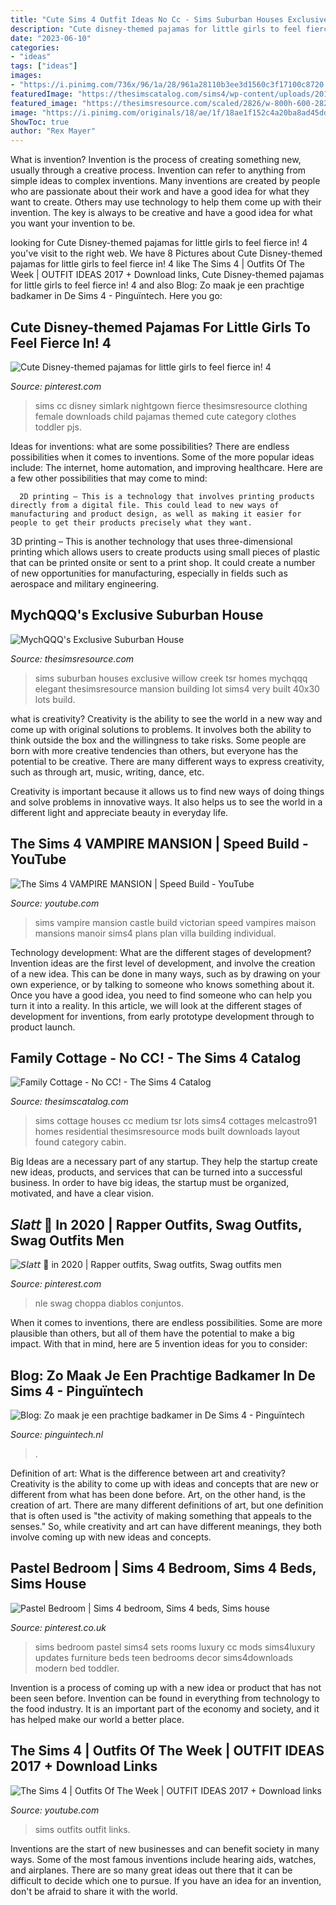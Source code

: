 ```yaml
---
title: "Cute Sims 4 Outfit Ideas No Cc - Sims Suburban Houses Exclusive Willow Creek Tsr Homes Mychqqq Elegant Thesimsresource Mansion Building Lot Sims4 Very Built 40x30 Lots Build"
description: "Cute disney-themed pajamas for little girls to feel fierce in! 4"
date: "2023-06-10"
categories:
- "ideas"
tags: ["ideas"]
images:
- "https://i.pinimg.com/736x/96/1a/28/961a28110b3ee3d1560c3f17100c8720.jpg"
featuredImage: "https://thesimscatalog.com/sims4/wp-content/uploads/2017/10/SC4-120256_MAIN.jpg"
featured_image: "https://thesimsresource.com/scaled/2826/w-800h-600-2826895.jpg"
image: "https://i.pinimg.com/originals/18/ae/1f/18ae1f152c4a20ba8ad45dd54683d5a7.png"
ShowToc: true
author: "Rex Mayer"
---
```



What is invention?
Invention is the process of creating something new, usually through a creative process. Invention can refer to anything from simple ideas to complex inventions. Many inventions are created by people who are passionate about their work and have a good idea for what they want to create. Others may use technology to help them come up with their invention. The key is always to be creative and have a good idea for what you want your invention to be.

	

		
looking for Cute Disney-themed pajamas for little girls to feel fierce in! 4 you've visit to the right web. We have 8 Pictures about Cute Disney-themed pajamas for little girls to feel fierce in! 4 like The Sims 4 | Outfits Of The Week | OUTFIT IDEAS 2017 + Download links, Cute Disney-themed pajamas for little girls to feel fierce in! 4 and also Blog: Zo maak je een prachtige badkamer in De Sims 4 - Pinguïntech. Here you go:
		
    
## Cute Disney-themed Pajamas For Little Girls To Feel Fierce In! 4

<img loading=lazy src="https://i.pinimg.com/736x/96/1a/28/961a28110b3ee3d1560c3f17100c8720.jpg" onerror="this.onerror=null;this.src='https://tse4.mm.bing.net/th?id=OIP.m5N8OC52QmZTRKpXo_vpYAHaFj&amp;pid=15.1';" alt="Cute Disney-themed pajamas for little girls to feel fierce in! 4">

_Source: pinterest.com_

>sims cc disney simlark nightgown fierce thesimsresource clothing female downloads child pajamas themed cute category clothes toddler pjs. 

	

Ideas for inventions: what are some possibilities?
There are endless possibilities when it comes to inventions. Some of the more popular ideas include:
The internet, home automation, and improving healthcare. Here are a few other possibilities that may come to mind: 

      2D printing – This is a technology that involves printing products directly from a digital file. This could lead to new ways of manufacturing and product design, as well as making it easier for people to get their products precisely what they want.
3D printing – This is another technology that uses three-dimensional printing which allows users to create products using small pieces of plastic that can be printed onsite or sent to a print shop. It could create a number of new opportunities for manufacturing, especially in fields such as aerospace and military engineering.

    
## MychQQQ&#039;s Exclusive Suburban House

<img loading=lazy src="https://thesimsresource.com/scaled/2826/w-800h-600-2826895.jpg" onerror="this.onerror=null;this.src='https://tse3.mm.bing.net/th?id=OIP.ti0qrgQqUXTo02GeRvweVQHaFj&amp;pid=15.1';" alt="MychQQQ&#039;s Exclusive Suburban House">

_Source: thesimsresource.com_

>sims suburban houses exclusive willow creek tsr homes mychqqq elegant thesimsresource mansion building lot sims4 very built 40x30 lots build. 

	

what is creativity?
Creativity is the ability to see the world in a new way and come up with original solutions to problems. It involves both the ability to think outside the box and the willingness to take risks.
Some people are born with more creative tendencies than others, but everyone has the potential to be creative. There are many different ways to express creativity, such as through art, music, writing, dance, etc.

Creativity is important because it allows us to find new ways of doing things and solve problems in innovative ways. It also helps us to see the world in a different light and appreciate beauty in everyday life.

    
## The Sims 4 VAMPIRE MANSION | Speed Build - YouTube

<img loading=lazy src="https://i.ytimg.com/vi/NVprfRBxVPU/maxresdefault.jpg" onerror="this.onerror=null;this.src='https://tse2.mm.bing.net/th?id=OIP.vaZeJO5GuLqFEzyBzmEHNgHaEK&amp;pid=15.1';" alt="The Sims 4 VAMPIRE MANSION | Speed Build - YouTube">

_Source: youtube.com_

>sims vampire mansion castle build victorian speed vampires maison mansions manoir sims4 plans plan villa building individual. 

	

Technology development: What are the different stages of development?
Invention ideas are the first level of development, and involve the creation of a new idea. This can be done in many ways, such as by drawing on your own experience, or by talking to someone who knows something about it. Once you have a good idea, you need to find someone who can help you turn it into a reality. In this article, we will look at the different stages of development for inventions, from early prototype development through to product launch.

    
## Family Cottage - No CC! - The Sims 4 Catalog

<img loading=lazy src="https://thesimscatalog.com/sims4/wp-content/uploads/2017/10/SC4-120256_MAIN.jpg" onerror="this.onerror=null;this.src='https://tse2.mm.bing.net/th?id=OIP.4d_Id3Zcp1tzrH9n9rgrsAHaFj&amp;pid=15.1';" alt="Family Cottage - No CC! - The Sims 4 Catalog">

_Source: thesimscatalog.com_

>sims cottage houses cc medium tsr lots sims4 cottages melcastro91 homes residential thesimsresource mods built downloads layout found category cabin. 

	

Big Ideas are a necessary part of any startup. They help the startup create new ideas, products, and services that can be turned into a successful business. In order to have big ideas, the startup must be organized, motivated, and have a clear vision.

    
## 𝘚𝘭𝘢𝘵𝘵 💚 In 2020 | Rapper Outfits, Swag Outfits, Swag Outfits Men

<img loading=lazy src="https://i.pinimg.com/736x/96/81/5f/96815f552813cffbafc1d7a80bb5ea66.jpg" onerror="this.onerror=null;this.src='https://tse2.mm.bing.net/th?id=OIP.VKus2FvSHrJzDiREeX-omQHaJQ&amp;pid=15.1';" alt="𝘚𝘭𝘢𝘵𝘵 💚 in 2020 | Rapper outfits, Swag outfits, Swag outfits men">

_Source: pinterest.com_

>nle swag choppa diablos conjuntos. 

	

When it comes to inventions, there are endless possibilities. Some are more plausible than others, but all of them have the potential to make a big impact. With that in mind, here are 5 invention ideas for you to consider: 

    
## Blog: Zo Maak Je Een Prachtige Badkamer In De Sims 4 - Pinguïntech

<img loading=lazy src="https://lh3.googleusercontent.com/-B8LDDpIwaNM/VdjUJAx-hPI/AAAAAAAA_aw/w8tBvqFu2Bc/s1152-Ic42/blog-sims4badkamer8.jpg" onerror="this.onerror=null;this.src='https://tse1.mm.bing.net/th?id=OIP.Qx7nVCAFJQUbHIePfjGFMAHaEL&amp;pid=15.1';" alt="Blog: Zo maak je een prachtige badkamer in De Sims 4 - Pinguïntech">

_Source: pinguintech.nl_

>. 

	

Definition of art: What is the difference between art and creativity?
Creativity is the ability to come up with ideas and concepts that are new or different from what has been done before. Art, on the other hand, is the creation of art. There are many different definitions of art, but one definition that is often used is "the activity of making something that appeals to the senses." So, while creativity and art can have different meanings, they both involve coming up with new ideas and concepts.

    
## Pastel Bedroom | Sims 4 Bedroom, Sims 4 Beds, Sims House

<img loading=lazy src="https://i.pinimg.com/originals/18/ae/1f/18ae1f152c4a20ba8ad45dd54683d5a7.png" onerror="this.onerror=null;this.src='https://tse4.mm.bing.net/th?id=OIP.857dL6b6fOr7XoFUdMiMHAHaD5&amp;pid=15.1';" alt="Pastel Bedroom | Sims 4 bedroom, Sims 4 beds, Sims house">

_Source: pinterest.co.uk_

>sims bedroom pastel sims4 sets rooms luxury cc mods sims4luxury updates furniture beds teen bedrooms decor sims4downloads modern bed toddler. 

	

Invention is a process of coming up with a new idea or product that has not been seen before. Invention can be found in everything from technology to the food industry. It is an important part of the economy and society, and it has helped make our world a better place.

    
## The Sims 4 | Outfits Of The Week | OUTFIT IDEAS 2017 + Download Links

<img loading=lazy src="https://i.ytimg.com/vi/TkK6m8JXNNU/maxresdefault.jpg" onerror="this.onerror=null;this.src='https://tse1.mm.bing.net/th?id=OIP.-Xt-VMwn7wWIi7dnO_QCzgHaEK&amp;pid=15.1';" alt="The Sims 4 | Outfits Of The Week | OUTFIT IDEAS 2017 + Download links">

_Source: youtube.com_

>sims outfits outfit links. 

	

Inventions are the start of new businesses and can benefit society in many ways. Some of the most famous inventions include hearing aids, watches, and airplanes. There are so many great ideas out there that it can be difficult to decide which one to pursue. If you have an idea for an invention, don't be afraid to share it with the world.

